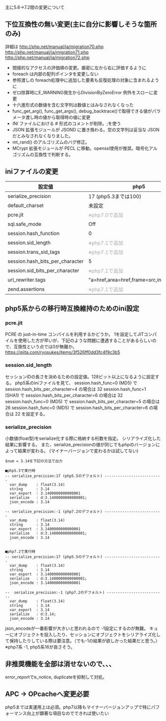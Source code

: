
主に5.6→7.2間の変更について

## 下位互換性の無い変更(主に自分に影響しそうな箇所のみ)

詳細は 
http://php.net/manual/ja/migration70.php
http://php.net/manual/ja/migration71.php
http://php.net/manual/ja/migration72.php

- 間接的なアクセスの評価順の変更。厳密に左から右に評価するように
- foreach は内部の配列ポインタを変更しない
- 参照渡しの foreach処理中に追加した要素も反復処理の対象に含まれるように
- ゼロ除算時にE_WARNING発生からDivisionByZeroError 例外をスローに変更
- 十六進形式の数値を含む文字列は数値とはみなされなくなった
- func_get_arg(), func_get_args(), debug_backtrace()で取得できる値がパラメータ渡し時の値から取得時の値に変更
- INI ファイルにおける # 形式のコメントが削除。;を使う
- JSON 拡張モジュールが JSOND に置き換わる。空の文字列は妥当な JSON だとみなされなくなりました。
- mt_rand() のアルゴリズムのバグ修正。
- MCrypt 拡張モジュールが PECL に移動。openssl使用が推奨。暗号化アルゴリズムの互換性で判断する。

## iniファイルの変更

|設定値|php5|php7|
| --- | --- | --- |
| serialize_precision | 17 (php5.3までは100) | -1 |
| default_charset | 未設定 | UTF-8 |
| pcre.jit |<span style="color: #aaa">※php7.0で追加</span> | 0 | 
| sql.safe_mode | Off | <span style="color: #aaa">※php7.2で削除</span> |
| session.hash_function | 0 | <span style="color: #aaa">※php7.1で削除</span> |
| session.sid_length | <span style="color: #aaa">※php7.1で追加</span> | 26 |
| session.trans_sid_tags | <span style="color: #aaa">※php7.1で追加</span> |  "a=href,area=href,frame=src,form=" |
| session.hash_bits_per_character | 5 | <span style="color: #aaa">※php7.1で削除</span> |
| session.sid_bits_per_character | <span style="color: #aaa">※php7.1で追加</span> | 5 |
| url_rewriter.tags | "a=href,area=href,frame=src,input=src,for" | <span style="color: #aaa">7.1以降で未使用(削除ではないぽい)</span> |
| zend.assertions | <span style="color: #aaa">※php7.1で追加</span> | -1 |

## php5系からの移行時互換維持のためのini設定

### pcre.jit
PCRE の just-in-time コンパイルを利用するかどうか。
1を設定してJITコンパイルを使用した方が早いが、下記のような問題に遭遇することがあるらしいので、互換性という点では0が無難か。
https://qiita.com/ryosukes/items/3f526ff0dd3fc4f9c3b5

### session.sid_length
セッションIDの長さを決めるための設定値。128ビット以上になるように設定する。
php5系のiniファイルを見て、
session.hash_func=0 (MD5) で session.hash_bits_per_character=4 の場合は 32
session.hash_func=1 (SHA1) で session.hash_bits_per_character=6 の場合は 32
session.hash_func=0 (MD5)  で session.hash_bits_per_character=5 の場合は 26
session.hash_func=0 (MD5)  で session.hash_bits_per_character=6 の場合は 22
を設定する。

### serialize_precision
小数値(float型)をserialize化する際に格納する桁数を指定。
シリアライズ化した結果に影響する。
また、serialize_precisionの値が同じでもphpのバージョンによって結果が変わる。
(マイナーバージョンで変わるかは試してない)
```
$num = 3.14を下記の方法で出力

■php5.5で実行時
-- serialize_precision:17 (php5.5のデフォルト) --------------------------
  var_dump    : float(3.14)
  string      : 3.14
  var_export  : 3.1400000000000001
  serialize   : d:3.1400000000000001;
  json_encode : 3.14

-- serialize_precision:-1 (php7.2のデフォルト) --------------------------
  var_dump    : float(3.14)
  string      : 3.14
  var_export  : 3.1400000000000001
  serialize   : d:3.1400000000000001;
  json_encode : 3.14


■php7.2で実行時 
-- serialize_precision:17 (php5.5のデフォルト) --------------------------
  var_dump    : float(3.14)
  string      : 3.14
  var_export  : 3.1400000000000001
  serialize   : d:3.1400000000000001;
  json_encode : 3.1400000000000001

--  serialize_precision:-1 (php7.2のデフォルト) --------------------------
  var_dump    : float(3.14)
  string      : 3.14
  var_export  : 3.14
  serialize   : d:3.14;
  json_encode : 3.14
```
json_encodeが一番影響が大きいと思われるので -1設定にするのが無難。
キューにオブジェクトを投入したり、セッションにオブジェクトをシリアライズ化して保持したりしている際は要注意。（でも-1の結果が欲しかった結果だと思う。）
※php7系 -1, php5系16が良さそう。

## 非推奨機能を全部は消せないので、、、

error_reportでe_notice, duplicateを抑制して対処。

## APC -> OPcacheへ変更必要
php5までは実運用上は必須。php7以降もマイナーバージョンアップで特にパフォーマンス向上が顕著な項目なのでできれば使いたい
